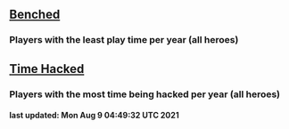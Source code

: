 ## [Benched](/owl-stats/Benched)

### Players with the least play time per year (all heroes) 


## [Time Hacked](/owl-stats/TimeHacked)

### Players with the most time being hacked per year (all heroes) 


#### last updated: Mon Aug  9 04:49:32 UTC 2021
